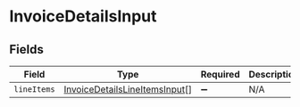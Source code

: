 # InvoiceDetailsInput


## Fields

| Field                                                                                 | Type                                                                                  | Required                                                                              | Description                                                                           |
| ------------------------------------------------------------------------------------- | ------------------------------------------------------------------------------------- | ------------------------------------------------------------------------------------- | ------------------------------------------------------------------------------------- |
| `lineItems`                                                                           | [InvoiceDetailsLineItemsInput](../../models/shared/invoicedetailslineitemsinput.md)[] | :heavy_minus_sign:                                                                    | N/A                                                                                   |